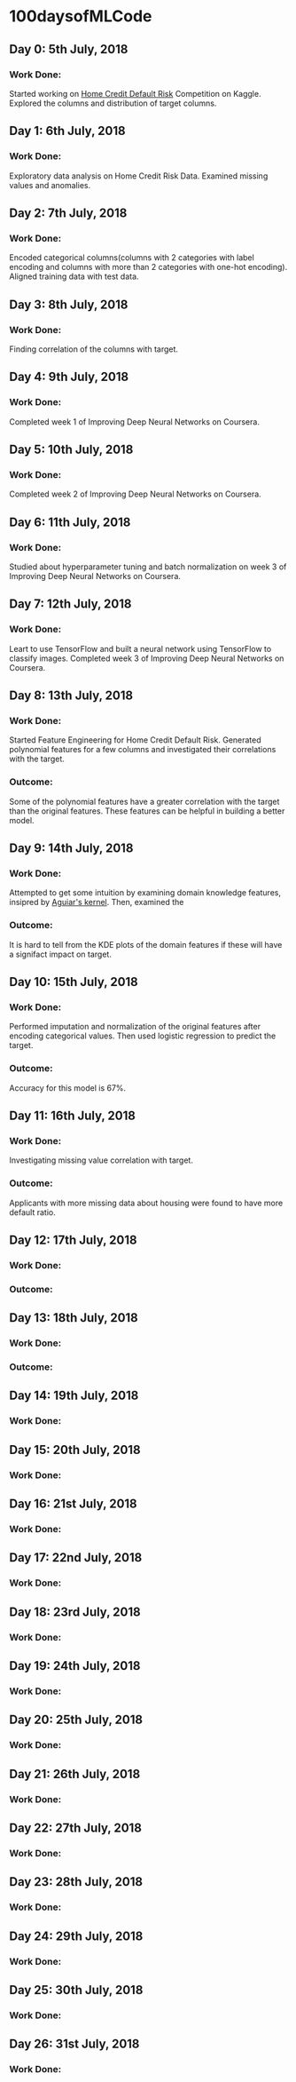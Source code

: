 # 100daysofMLCode

## Day 0: 5th July, 2018
### Work Done: 
Started working on <a href=https://www.kaggle.com/c/home-credit-default-risk/>Home Credit Default Risk</a> Competition on Kaggle. Explored the columns and distribution of target columns.

## Day 1: 6th July, 2018
### Work Done: 
Exploratory data analysis on Home Credit Risk Data. Examined missing values and anomalies.

## Day 2: 7th July, 2018
### Work Done:
Encoded categorical columns(columns with 2 categories with label encoding and columns with more than 2 categories with one-hot encoding). Aligned training data with test data.

## Day 3: 8th July, 2018
### Work Done: 
Finding correlation of the columns with target.

## Day 4: 9th July, 2018
### Work Done: 
Completed week 1 of Improving Deep Neural Networks on Coursera.

## Day 5: 10th July, 2018
### Work Done: 
Completed week 2 of Improving Deep Neural Networks on Coursera.

## Day 6: 11th July, 2018
### Work Done: 
Studied about hyperparameter tuning and batch normalization on week 3 of Improving Deep Neural Networks on Coursera.

## Day 7: 12th July, 2018
### Work Done: 
Leart to use TensorFlow and built a neural network using TensorFlow to classify images. Completed week 3 of Improving Deep Neural Networks on Coursera.

## Day 8: 13th July, 2018
### Work Done: 
Started Feature Engineering for Home Credit Default Risk. Generated polynomial features for a few columns and investigated their correlations with the target. 
### Outcome:
Some of the polynomial features have a greater correlation with the target than the original features. These features can be helpful in building a better model.

## Day 9: 14th July, 2018
### Work Done: 
Attempted to get some intuition by examining domain knowledge features, insipred by <a href=https://www.kaggle.com/jsaguiar/updated-0-792-lb-lightgbm-with-simple-features>Aguiar's kernel</a>. Then, examined the 
### Outcome:
It is hard to tell from the KDE plots of the domain features if these will have a signifact impact on target.

## Day 10: 15th July, 2018
### Work Done: 
Performed imputation and normalization of the original features after encoding categorical values. Then used logistic regression to predict the target.
### Outcome:
Accuracy for this model is 67%.

## Day 11: 16th July, 2018
### Work Done: 
Investigating missing value correlation with target.
### Outcome:
Applicants with more missing data about housing were found to have more default ratio.

## Day 12: 17th July, 2018
### Work Done: 

### Outcome:

## Day 13: 18th July, 2018
### Work Done: 

### Outcome:

## Day 14: 19th July, 2018
### Work Done: 

## Day 15: 20th July, 2018
### Work Done: 

## Day 16: 21st July, 2018
### Work Done: 

## Day 17: 22nd July, 2018
### Work Done: 

## Day 18: 23rd July, 2018
### Work Done: 

## Day 19: 24th July, 2018
### Work Done: 

## Day 20: 25th July, 2018
### Work Done: 

## Day 21: 26th July, 2018
### Work Done: 

## Day 22: 27th July, 2018
### Work Done: 

## Day 23: 28th July, 2018
### Work Done: 

## Day 24: 29th July, 2018
### Work Done: 

## Day 25: 30th July, 2018
### Work Done: 

## Day 26: 31st July, 2018
### Work Done: 
